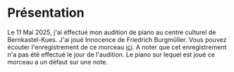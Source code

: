 # Présentation
Le 11 Mai 2025, j'ai éffectué mon audition de piano au centre culturel de Bernkastel-Kues.
J'ai joué Innocence de Friedrich Burgmüller. Vous pouvez écouter l'enregistrement de ce morceau [ici](https://github.com/maeliecoavoux/travaux-pratiques/blob/main/auditions/Audition-piano-Mai-2025.mp3).
A noter que cet enregistrement n'a pas été effectué le jour de l'audition. Le piano sur lequel est joué ce morceau a un défaut sur une note.
